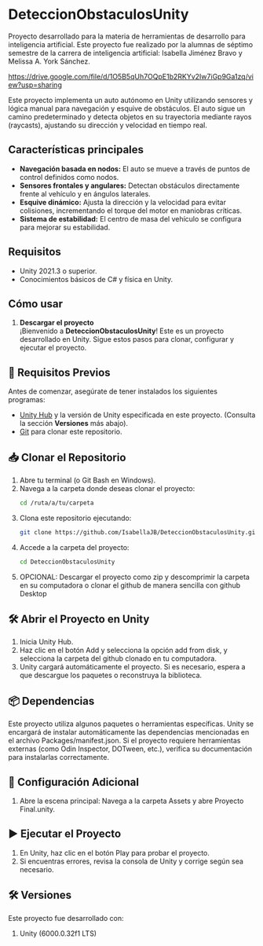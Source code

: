 # DeteccionObstaculosUnity
Proyecto desarrollado para la materia de herramientas de desarrollo para inteligencia artificial. Este proyecto fue realizado por la alumnas de séptimo semestre de la carrera de inteligencia artificial: Isabella Jiménez Bravo y Melissa A. York Sánchez.

https://drive.google.com/file/d/1O5B5qUh7OQpE1b2RKYv2Iw7iGp9Ga1zq/view?usp=sharing


Este proyecto implementa un auto autónomo en Unity utilizando sensores y lógica manual para navegación y esquive de obstáculos. El auto sigue un camino predeterminado y detecta objetos en su trayectoria mediante rayos (raycasts), ajustando su dirección y velocidad en tiempo real.

## Características principales  
- **Navegación basada en nodos:** El auto se mueve a través de puntos de control definidos como nodos.  
- **Sensores frontales y angulares:** Detectan obstáculos directamente frente al vehículo y en ángulos laterales.  
- **Esquive dinámico:** Ajusta la dirección y la velocidad para evitar colisiones, incrementando el torque del motor en maniobras críticas.  
- **Sistema de estabilidad:** El centro de masa del vehículo se configura para mejorar su estabilidad.  

## Requisitos  
- Unity 2021.3 o superior.  
- Conocimientos básicos de C# y física en Unity.  

## Cómo usar  
1. **Descargar el proyecto**  
   ¡Bienvenido a **DeteccionObstaculosUnity**! Este es un proyecto desarrollado en Unity. Sigue estos pasos para clonar, configurar y ejecutar el proyecto.

## 🚀 Requisitos Previos

Antes de comenzar, asegúrate de tener instalados los siguientes programas:
- [Unity Hub](https://unity.com/download) y la versión de Unity especificada en este proyecto. (Consulta la sección **Versiones** más abajo).
- [Git](https://git-scm.com/) para clonar este repositorio.

## 📥 Clonar el Repositorio

1. Abre tu terminal (o Git Bash en Windows).
2. Navega a la carpeta donde deseas clonar el proyecto:
   ```bash
   cd /ruta/a/tu/carpeta
3. Clona este repositorio ejecutando:
   ```bash
   git clone https://github.com/IsabellaJB/DeteccionObstaculosUnity.git
4. Accede a la carpeta del proyecto:
   ```bash
   cd DeteccionObstaculosUnity
5. OPCIONAL: Descargar el proyecto como zip y descomprimir la carpeta en su computadora o clonar el github de manera sencilla con github Desktop

## 🛠 Abrir el Proyecto en Unity
1. Inicia Unity Hub.
2. Haz clic en el botón Add y selecciona la opción add from disk, y selecciona la carpeta del github clonado en tu computadora.
3. Unity cargará automáticamente el proyecto. Si es necesario, espera a que descargue los paquetes o reconstruya la biblioteca.

## 📦 Dependencias
Este proyecto utiliza algunos paquetes o herramientas específicas. Unity se encargará de instalar automáticamente las dependencias mencionadas en el archivo Packages/manifest.json.
Si el proyecto requiere herramientas externas (como Odin Inspector, DOTween, etc.), verifica su documentación para instalarlas correctamente.

## 🔧 Configuración Adicional
1. Abre la escena principal:
Navega a la carpeta Assets y abre Proyecto Final.unity.

## ▶️ Ejecutar el Proyecto
1. En Unity, haz clic en el botón Play para probar el proyecto.
2. Si encuentras errores, revisa la consola de Unity y corrige según sea necesario.

## 🛠 Versiones
Este proyecto fue desarrollado con:
1. Unity (6000.0.32f1 LTS)
